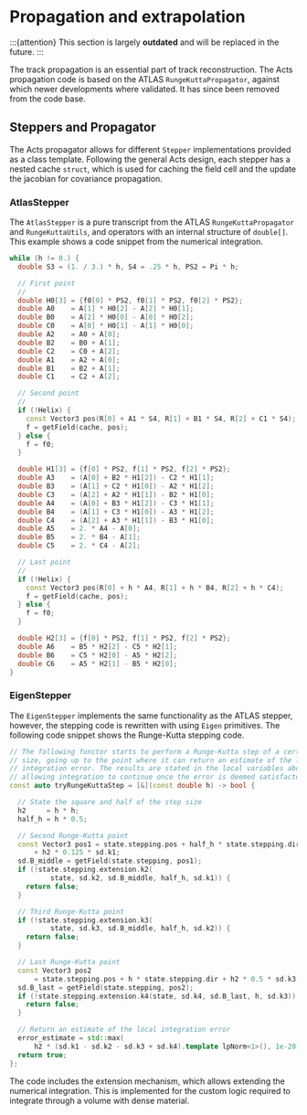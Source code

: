 # Propagation and extrapolation

:::{attention}
This section is largely **outdated** and will be replaced in the future.
:::

The track propagation is an essential part of track reconstruction. The Acts
propagation code is based on the ATLAS `RungeKuttaPropagator`, against which
newer developments where validated. It has since been removed from the
code base.

## Steppers and Propagator

The Acts propagator allows for different `Stepper` implementations provided as a
class template. Following the general Acts design, each stepper has a nested
cache `struct`, which is used for caching the field cell and the update the
jacobian for covariance propagation.

### AtlasStepper

The `AtlasStepper` is a pure transcript from the ATLAS `RungeKuttaPropagator`
and `RungeKuttaUtils`, and operators with an internal structure of `double[]`.
This example shows a code snippet from the numerical integration.

```cpp
while (h != 0.) {
  double S3 = (1. / 3.) * h, S4 = .25 * h, PS2 = Pi * h;

  // First point
  //
  double H0[3] = {f0[0] * PS2, f0[1] * PS2, f0[2] * PS2};
  double A0    = A[1] * H0[2] - A[2] * H0[1];
  double B0    = A[2] * H0[0] - A[0] * H0[2];
  double C0    = A[0] * H0[1] - A[1] * H0[0];
  double A2    = A0 + A[0];
  double B2    = B0 + A[1];
  double C2    = C0 + A[2];
  double A1    = A2 + A[0];
  double B1    = B2 + A[1];
  double C1    = C2 + A[2];

  // Second point
  //
  if (!Helix) {
    const Vector3 pos(R[0] + A1 * S4, R[1] + B1 * S4, R[2] + C1 * S4);
    f = getField(cache, pos);
  } else {
    f = f0;
  }

  double H1[3] = {f[0] * PS2, f[1] * PS2, f[2] * PS2};
  double A3    = (A[0] + B2 * H1[2]) - C2 * H1[1];
  double B3    = (A[1] + C2 * H1[0]) - A2 * H1[2];
  double C3    = (A[2] + A2 * H1[1]) - B2 * H1[0];
  double A4    = (A[0] + B3 * H1[2]) - C3 * H1[1];
  double B4    = (A[1] + C3 * H1[0]) - A3 * H1[2];
  double C4    = (A[2] + A3 * H1[1]) - B3 * H1[0];
  double A5    = 2. * A4 - A[0];
  double B5    = 2. * B4 - A[1];
  double C5    = 2. * C4 - A[2];

  // Last point
  //
  if (!Helix) {
    const Vector3 pos(R[0] + h * A4, R[1] + h * B4, R[2] + h * C4);
    f = getField(cache, pos);
  } else {
    f = f0;
  }

  double H2[3] = {f[0] * PS2, f[1] * PS2, f[2] * PS2};
  double A6    = B5 * H2[2] - C5 * H2[1];
  double B6    = C5 * H2[0] - A5 * H2[2];
  double C6    = A5 * H2[1] - B5 * H2[0];
}
```

### EigenStepper

The `EigenStepper` implements the same functionality as the ATLAS stepper,
however, the stepping code is rewritten with using `Eigen` primitives. The
following code snippet shows the Runge-Kutta stepping code.

```cpp
// The following functor starts to perform a Runge-Kutta step of a certain
// size, going up to the point where it can return an estimate of the local
// integration error. The results are stated in the local variables above,
// allowing integration to continue once the error is deemed satisfactory
const auto tryRungeKuttaStep = [&](const double h) -> bool {

  // State the square and half of the step size
  h2     = h * h;
  half_h = h * 0.5;

  // Second Runge-Kutta point
  const Vector3 pos1 = state.stepping.pos + half_h * state.stepping.dir
      + h2 * 0.125 * sd.k1;
  sd.B_middle = getField(state.stepping, pos1);
  if (!state.stepping.extension.k2(
          state, sd.k2, sd.B_middle, half_h, sd.k1)) {
    return false;
  }

  // Third Runge-Kutta point
  if (!state.stepping.extension.k3(
          state, sd.k3, sd.B_middle, half_h, sd.k2)) {
    return false;
  }

  // Last Runge-Kutta point
  const Vector3 pos2
      = state.stepping.pos + h * state.stepping.dir + h2 * 0.5 * sd.k3;
  sd.B_last = getField(state.stepping, pos2);
  if (!state.stepping.extension.k4(state, sd.k4, sd.B_last, h, sd.k3)) {
    return false;
  }

  // Return an estimate of the local integration error
  error_estimate = std::max(
      h2 * (sd.k1 - sd.k2 - sd.k3 + sd.k4).template lpNorm<1>(), 1e-20);
  return true;
};
```

The code includes the extension mechanism, which allows extending the numerical
integration. This is implemented for the custom logic required to integrate
through a volume with dense material.
